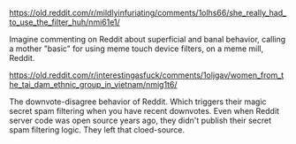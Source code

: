 https://old.reddit.com/r/mildlyinfuriating/comments/1olhs66/she_really_had_to_use_the_filter_huh/nmi61e1/

Imagine commenting on Reddit about superficial and banal behavior, calling a mother "basic" for using meme touch device filters, on a meme mill, Reddit.

https://old.reddit.com/r/interestingasfuck/comments/1oljgav/women_from_the_tai_dam_ethnic_group_in_vietnam/nmig1t6/

The downvote-disagree behavior of Reddit. Which triggers their magic secret spam filtering when you have recent downvotes. Even when Reddit server code was open source years ago, they didn't publish their secret spam filtering logic. They left that cloed-source.

